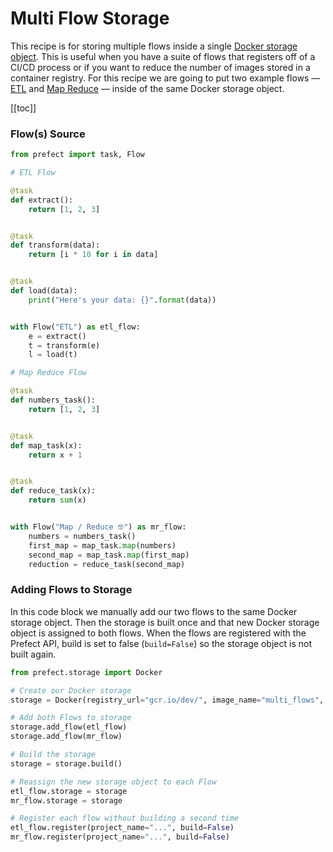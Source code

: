 
# Multi Flow Storage

This recipe is for storing multiple flows inside a single [Docker storage object](/api/latest/storage.html#docker). This is useful when you have a suite of flows that registers off of a CI/CD process or if you want to reduce the number of images stored in a container registry. For this recipe we are going to put two example flows — [ETL](/core/examples/etl.html) and [Map Reduce](/core/examples/map_reduce.html) — inside of the same Docker storage object.

[[toc]]

### Flow(s) Source

```python
from prefect import task, Flow

# ETL Flow

@task
def extract():
    return [1, 2, 3]


@task
def transform(data):
    return [i * 10 for i in data]


@task
def load(data):
    print("Here's your data: {}".format(data))


with Flow("ETL") as etl_flow:
    e = extract()
    t = transform(e)
    l = load(t)

# Map Reduce Flow

@task
def numbers_task():
    return [1, 2, 3]


@task
def map_task(x):
    return x + 1


@task
def reduce_task(x):
    return sum(x)


with Flow("Map / Reduce 🤓") as mr_flow:
    numbers = numbers_task()
    first_map = map_task.map(numbers)
    second_map = map_task.map(first_map)
    reduction = reduce_task(second_map)
```

### Adding Flows to Storage

In this code block we manually add our two flows to the same Docker storage object. Then the storage is built once and that new Docker storage object is assigned to both flows. When the flows are registered with the Prefect API, build is set to false (`build=False`) so the storage object is not built again.

```python
from prefect.storage import Docker

# Create our Docker storage
storage = Docker(registry_url="gcr.io/dev/", image_name="multi_flows", image_tag="0.1.0")

# Add both Flows to storage
storage.add_flow(etl_flow)
storage.add_flow(mr_flow)

# Build the storage
storage = storage.build()

# Reassign the new storage object to each Flow
etl_flow.storage = storage
mr_flow.storage = storage

# Register each flow without building a second time
etl_flow.register(project_name="...", build=False)
mr_flow.register(project_name="...", build=False)
```
